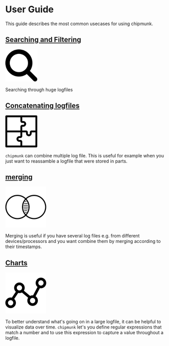 # User Guide

This guide describes the most common usecases for using chipmunk.

## [Searching and Filtering](searching_and_filtering.md)

<img src="assets/magnifying-search-lenses-tool.png" width="100" height="100">

Searching through huge logfiles

## [Concatenating logfiles](concatenation.md)

<img src="assets/glue_together.png" width="100" height="100">

`chipmunk` can combine multiple log file. This is useful for example
when you just want to reassamble a logfile that were stored in parts.

## [merging](merging.md)

![](assets/intersection.png)

Merging is useful if you have several log files e.g. from different
devices/processors and you want combine them by merging according to their
timestamps.

## [Charts](charts.md)

![](assets/chart.png)

To better understand what's going on in a large logfile, it can be helpful to visualize data over
time. `chipmunk` let's you define regular expressions that match a number and to use this expression
to capture a value throughout a logfile.
